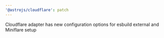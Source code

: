```yaml
---
'@astrojs/cloudflare': patch
---
```


Cloudflare adapter has new configuration options for esbuild external and Miniflare setup
